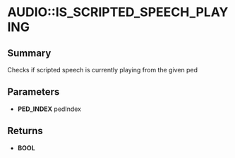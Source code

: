 # AUDIO::IS_SCRIPTED_SPEECH_PLAYING

## Summary
Checks if scripted speech is currently playing from the given ped

## Parameters
* **PED_INDEX** pedIndex

## Returns
* **BOOL**